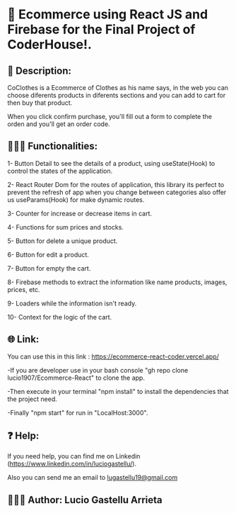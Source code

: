 # 🥇 Ecommerce using React JS and Firebase for the Final Project of CoderHouse!.
## 📄 Description: 
CoClothes is a Ecommerce of Clothes as his name says, in the web you can choose diferents products in diferents sections and you can add to cart for then buy that product.

When you click confirm purchase, you'll fill out a form to complete the orden and you'll get an order code.

## 👨🏻‍💻 Functionalities:
1- Button Detail to see the details of a product, using useState(Hook) to control the states of the application.

2- React Router Dom for the routes of application, this library its perfect to prevent the refresh of app when you change between categories also offer us useParams(Hook) for make dynamic routes.

3- Counter for increase or decrease items in cart.

4- Functions for sum prices and stocks.

5- Button for delete a unique product.

6- Button for edit a product.

7- Button for empty the cart.

8- Firebase methods to extract the information like name products, images, prices, etc.

9- Loaders while the information isn't ready.

10- Context for the logic of the cart.

## 🌐 Link:
You can use this in this link : https://ecommerce-react-coder.vercel.app/

-If you are developer use in your bash console "gh repo clone lucio1907/Ecommerce-React" to clone the app.

-Then execute in your terminal "npm install" to install the dependencies that the project need.

-Finally "npm start" for run in "LocalHost:3000".

## ❓ Help:
If you need help, you can find me on Linkedin (https://www.linkedin.com/in/luciogastellu/).

Also you can send me an email to lugastellu19@gmail.com

## 🙋🏻‍♂️ Author: Lucio Gastellu Arrieta
